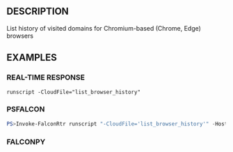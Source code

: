 ## DESCRIPTION
List history of visited domains for Chromium-based (Chrome, Edge) browsers

## EXAMPLES

### REAL-TIME RESPONSE
```
runscript -CloudFile="list_browser_history"
```
### PSFALCON
```powershell
PS>Invoke-FalconRtr runscript "-CloudFile='list_browser_history'" -HostId <id>, <id>
```
### FALCONPY
